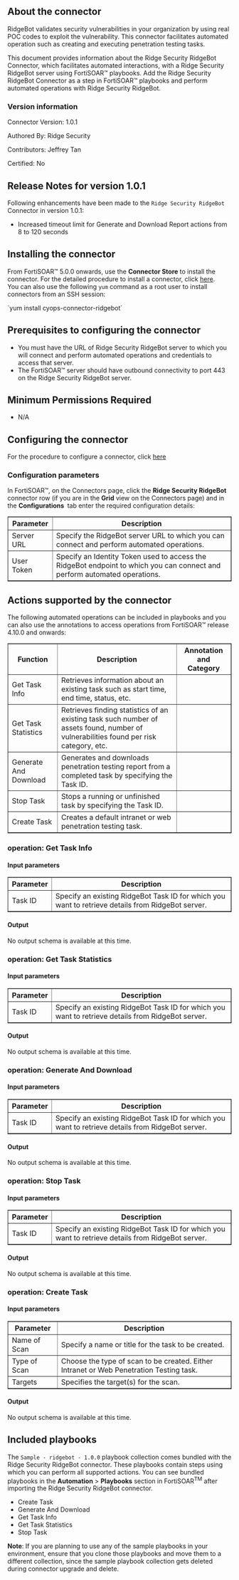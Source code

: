 ## About the connector
RidgeBot validates security vulnerabilities in your organization by using real POC codes to exploit the vulnerability. This connector facilitates automated operation such as creating and executing penetration testing tasks.
<p>This document provides information about the Ridge Security RidgeBot Connector, which facilitates automated interactions, with a Ridge Security RidgeBot server using FortiSOAR&trade; playbooks. Add the Ridge Security RidgeBot Connector as a step in FortiSOAR&trade; playbooks and perform automated operations with Ridge Security RidgeBot.</p>

### Version information

Connector Version: 1.0.1


Authored By: Ridge Security

Contributors: Jeffrey Tan

Certified: No

## Release Notes for version 1.0.1

Following enhancements have been made to the `Ridge Security RidgeBot` Connector in version 1.0.1:
<ul>
<li>Increased timeout limit for Generate and Download Report actions from 8 to 120 seconds
</li>
</ul>

## Installing the connector
<p>From FortiSOAR&trade; 5.0.0 onwards, use the <strong>Connector Store</strong> to install the connector. For the detailed procedure to install a connector, click <a href="https://docs.fortinet.com/document/fortisoar/0.0.0/installing-a-connector/1/installing-a-connector" target="_top">here</a>.<br>You can also use the following <code>yum</code> command as a root user to install connectors from an SSH session:</p>
`yum install cyops-connector-ridgebot`

## Prerequisites to configuring the connector
- You must have the URL of Ridge Security RidgeBot server to which you will connect and perform automated operations and credentials to access that server.
- The FortiSOAR&trade; server should have outbound connectivity to port 443 on the Ridge Security RidgeBot server.

## Minimum Permissions Required
- N/A

## Configuring the connector
For the procedure to configure a connector, click [here](https://docs.fortinet.com/document/fortisoar/0.0.0/configuring-a-connector/1/configuring-a-connector)
### Configuration parameters
<p>In FortiSOAR&trade;, on the Connectors page, click the <strong>Ridge Security RidgeBot</strong> connector row (if you are in the <strong>Grid</strong> view on the Connectors page) and in the <strong>Configurations&nbsp;</strong> tab enter the required configuration details:&nbsp;</p>
<table border=1><thead><tr><th>Parameter<br></th><th>Description<br></th></tr></thead><tbody><tr><td>Server URL<br></td><td>Specify the RidgeBot server URL to which you can connect and perform automated operations.<br>
<tr><td>User Token<br></td><td>Specify an Identity Token used to access the RidgeBot endpoint to which you can connect and perform automated operations.<br>
</tbody></table>

## Actions supported by the connector
The following automated operations can be included in playbooks and you can also use the annotations to access operations from FortiSOAR&trade; release 4.10.0 and onwards:
<table border=1><thead><tr><th>Function<br></th><th>Description<br></th><th>Annotation and Category<br></th></tr></thead><tbody><tr><td>Get Task Info<br></td><td>Retrieves information about an existing task such as start time, end time, status, etc.<br></td><td> <br/><br></td></tr>
<tr><td>Get Task Statistics<br></td><td>Retrieves finding statistics of an existing task such number of assets found, number of vulnerabilities found per risk category, etc.<br></td><td> <br/><br></td></tr>
<tr><td>Generate And Download<br></td><td>Generates and downloads penetration testing report from a completed task by specifying the Task ID.<br></td><td> <br/><br></td></tr>
<tr><td>Stop Task<br></td><td>Stops a running or unfinished task by specifying the Task ID.<br></td><td> <br/><br></td></tr>
<tr><td>Create Task<br></td><td>Creates a default intranet or web penetration testing task.<br></td><td> <br/><br></td></tr>
</tbody></table>

### operation: Get Task Info
#### Input parameters
<table border=1><thead><tr><th>Parameter<br></th><th>Description<br></th></tr></thead><tbody><tr><td>Task ID<br></td><td>Specify an existing RidgeBot Task ID for which you want to retrieve details from RidgeBot server.<br>
</td></tr></tbody></table>

#### Output

 No output schema is available at this time.
### operation: Get Task Statistics
#### Input parameters
<table border=1><thead><tr><th>Parameter<br></th><th>Description<br></th></tr></thead><tbody><tr><td>Task ID<br></td><td>Specify an existing RidgeBot Task ID for which you want to retrieve details from RidgeBot server.<br>
</td></tr></tbody></table>

#### Output

 No output schema is available at this time.
### operation: Generate And Download
#### Input parameters
<table border=1><thead><tr><th>Parameter<br></th><th>Description<br></th></tr></thead><tbody><tr><td>Task ID<br></td><td>Specify an existing RidgeBot Task ID for which you want to retrieve details from RidgeBot server.<br>
</td></tr></tbody></table>

#### Output

 No output schema is available at this time.
### operation: Stop Task
#### Input parameters
<table border=1><thead><tr><th>Parameter<br></th><th>Description<br></th></tr></thead><tbody><tr><td>Task ID<br></td><td>Specify an existing RidgeBot Task ID for which you want to retrieve details from RidgeBot server.<br>
</td></tr></tbody></table>

#### Output

 No output schema is available at this time.
### operation: Create Task
#### Input parameters
<table border=1><thead><tr><th>Parameter<br></th><th>Description<br></th></tr></thead><tbody><tr><td>Name of Scan<br></td><td>Specify a name or title for the task to be created.<br>
</td></tr><tr><td>Type of Scan<br></td><td>Choose the type of scan to be created. Either Intranet or Web Penetration Testing task.<br>
</td></tr><tr><td>Targets<br></td><td>Specifies the target(s) for the scan.<br>
</td></tr></tbody></table>

#### Output

 No output schema is available at this time.
## Included playbooks
The `Sample - ridgebot - 1.0.0` playbook collection comes bundled with the Ridge Security RidgeBot connector. These playbooks contain steps using which you can perform all supported actions. You can see bundled playbooks in the **Automation** > **Playbooks** section in FortiSOAR<sup>TM</sup> after importing the Ridge Security RidgeBot connector.

- Create Task
- Generate And Download
- Get Task Info
- Get Task Statistics
- Stop Task

**Note**: If you are planning to use any of the sample playbooks in your environment, ensure that you clone those playbooks and move them to a different collection, since the sample playbook collection gets deleted during connector upgrade and delete.
